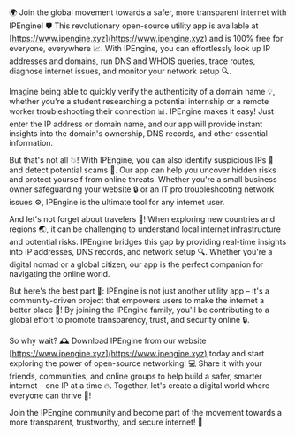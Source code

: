 🌍 Join the global movement towards a safer, more transparent internet with IPEngine! 🛡️ This revolutionary open-source utility app is available at [https://www.ipengine.xyz](https://www.ipengine.xyz) and is 100% free for everyone, everywhere 📈. With IPEngine, you can effortlessly look up IP addresses and domains, run DNS and WHOIS queries, trace routes, diagnose internet issues, and monitor your network setup 🔍.

Imagine being able to quickly verify the authenticity of a domain name 💡, whether you're a student researching a potential internship or a remote worker troubleshooting their connection 📊. IPEngine makes it easy! Just enter the IP address or domain name, and our app will provide instant insights into the domain's ownership, DNS records, and other essential information.

But that's not all 💥! With IPEngine, you can also identify suspicious IPs 👀 and detect potential scams 🚫. Our app can help you uncover hidden risks and protect yourself from online threats. Whether you're a small business owner safeguarding your website 🔒 or an IT pro troubleshooting network issues ⚙️, IPEngine is the ultimate tool for any internet user.

And let's not forget about travelers 👀! When exploring new countries and regions 🌏, it can be challenging to understand local internet infrastructure and potential risks. IPEngine bridges this gap by providing real-time insights into IP addresses, DNS records, and network setup 🔍. Whether you're a digital nomad or a global citizen, our app is the perfect companion for navigating the online world.

But here's the best part 🚀: IPEngine is not just another utility app – it's a community-driven project that empowers users to make the internet a better place 💪! By joining the IPEngine family, you'll be contributing to a global effort to promote transparency, trust, and security online 🔒.

So why wait? 🕰️ Download IPEngine from our website [https://www.ipengine.xyz](https://www.ipengine.xyz) today and start exploring the power of open-source networking! 💻 Share it with your friends, communities, and online groups to help build a safer, smarter internet – one IP at a time 🔥. Together, let's create a digital world where everyone can thrive 🌈!

Join the IPEngine community and become part of the movement towards a more transparent, trustworthy, and secure internet! 💪